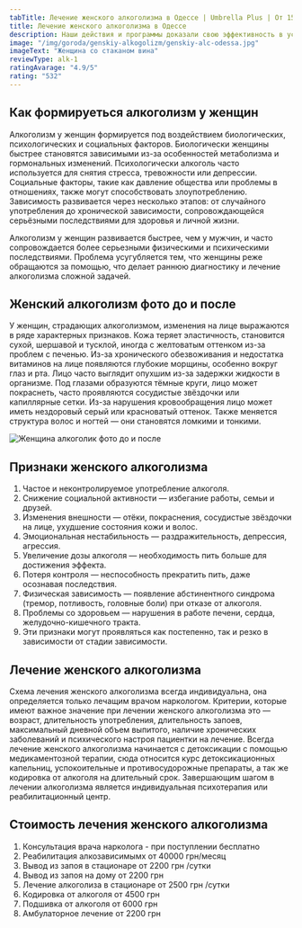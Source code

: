 ```yaml
---
tabTitle: Лечение женского алкоголизма в Одессе | Umbrella Plus | От 1500 грн
title: Лечение женского алкоголизма в Одессе
description: Наши действия и программы доказали свою эффективность в успешном лечении женского алкоголизма
image: "/img/goroda/genskiy-alkogolizm/genskiy-alc-odessa.jpg"
imageText: "Женщина со стаканом вина"
reviewType: alk-1
ratingAvarage: "4.9/5"
rating: "532"
---
```


## Как формируеться алкоголизм у женщин

Алкоголизм у женщин формируется под воздействием биологических, психологических и социальных факторов. Биологически женщины быстрее становятся зависимыми из-за особенностей метаболизма и гормональных изменений. Психологически алкоголь часто используется для снятия стресса, тревожности или депрессии. Социальные факторы, такие как давление общества или проблемы в отношениях, также могут способствовать злоупотреблению. Зависимость развивается через несколько этапов: от случайного употребления до хронической зависимости, сопровождающейся серьёзными последствиями для здоровья и личной жизни.

Алкоголизм у женщин развивается быстрее, чем у мужчин, и часто сопровождается более серьезными физическими и психическими последствиями. Проблема усугубляется тем, что женщины реже обращаются за помощью, что делает раннюю диагностику и лечение алкоголизма сложной задачей.

## Женский алкоголизм фото до и после

У женщин, страдающих алкоголизмом, изменения на лице выражаются в ряде характерных признаков. Кожа теряет эластичность, становится сухой, шершавой и тусклой, иногда с желтоватым оттенком из-за проблем с печенью. Из-за хронического обезвоживания и недостатка витаминов на лице появляются глубокие морщины, особенно вокруг глаз и рта. Лицо часто выглядит опухшим из-за задержки жидкости в организме. Под глазами образуются тёмные круги, лицо может покраснеть, часто проявляются сосудистые звёздочки или капиллярные сетки. Из-за нарушения кровообращения лицо может иметь нездоровый серый или красноватый оттенок. Также меняется структура волос и ногтей — они становятся ломкими и тонкими.

![Женщина алкоголик фото до и после](/img/genshina-alc.jpg)

## Признаки женского алкоголизма

1. Частое и неконтролируемое употребление алкоголя.
2. Снижение социальной активности — избегание работы, семьи и друзей.
3. Изменения внешности — отёки, покраснения, сосудистые звёздочки на лице, ухудшение состояния кожи и волос.
4. Эмоциональная нестабильность — раздражительность, депрессия, агрессия.
5. Увеличение дозы алкоголя — необходимость пить больше для достижения эффекта.
6. Потеря контроля — неспособность прекратить пить, даже осознавая последствия.
7. Физическая зависимость — появление абстинентного синдрома (тремор, потливость, головные боли) при отказе от алкоголя.
8. Проблемы со здоровьем — нарушения в работе печени, сердца, желудочно-кишечного тракта.
9. Эти признаки могут проявляться как постепенно, так и резко в зависимости от стадии зависимости.

## Лечение женского алкоголизма

Схема лечения женского алкоголизма всегда индивидуальна, она определяется только лечащим врачом наркологом. Критерии, которые имеют важное значение при лечении женского алкоголизма это — возраст, длительность употребления, длительность запоев, максимальный дневной объем выпитого, наличие хронических заболеваний и психического настроя пациентки на лечение. Всегда лечение женского алкоголизма начинается с детоксикации с помощью медикаментозной терапии, сюда относится курс детоксикационных капельниц, успокоительные и противосудорожные препараты, а так же кодировка от алкоголя на длительный срок. Завершающим шагом в лечении алкоголизма является индивидуальная психотерапия или реабилитационный центр.

## Стоимость лечения женского алкоголизма

1. Консультация врача нарколога - при поступлении бесплатно
2. Реабилитация алкозависимымх от 40000 грн/месяц
3. Вывод из запоя в стационаре от 2200 грн /сутки
4. Вывод из запоя на дому от 2200 грн
5. Лечение алкоголиза в стационаре от 2500 грн /сутки
6. Кодировка от алкоголя от 4500 грн
7. Подшивка от алкоголя от 6000 грн
8. Амбулаторное лечение от 2200 грн

